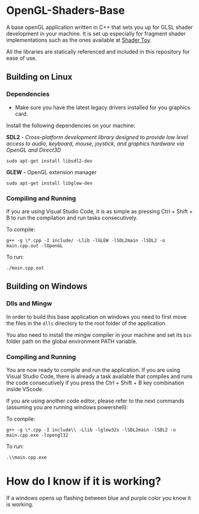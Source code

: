 # OpenGL-Shaders-Base
A base openGL application written in C++ that sets you up for GLSL shader development in your machine. It is set up especially for fragment shader implementations such as the ones available at [Shader Toy](https://www.shadertoy.com/).

All the libraries are statically referenced and included in this repository for ease of use.

## Building on Linux

### Dependencies

- Make sure you have the latest legacy drivers installed for you graphics card.

Install the following dependencies on your machine:

**SDL2** - *Cross-platform development library designed to provide low level access to audio, keyboard, mouse, joystick, and graphics hardware via OpenGL and Direct3D*
```
sudo apt-get install libsdl2-dev
```

**GLEW** - OpenGL extension manager
```
sudo apt-get install libglew-dev
```

### Compiling and Running

If you are using Visual Studio Code, it is as simple as pressing Ctrl + Shift + B to run the compilation and run tasks consecutively.

To compile:
```
g++ -g \*.cpp -I include/ -Llib -lGLEW -lSDL2main -lSDL2 -o main.cpp.out -lOpenGL
```
To run:
```
./main.cpp.out
```

## Building on Windows

### Dlls and Mingw

In order to build this base application on windows you need to first move the files in the `dlls` directory to the root folder of the application.

You also need to install the mingw compiler in your machine and set its `bin` folder path on the global environment PATH variable.

### Compiling and Running

You are now ready to compile and run the application. If you are using Visual Studio Code, there is already a task available that compiles and runs the code consecutively if you press the Ctrl + Shift + B key combination inside VScode.

If you are using another code editor, please refer to the next commands (assuming you are running windows powershell):

To compile:
```
g++ -g \*.cpp -I include\\ -Llib -lglew32s -lSDL2main -lSDL2 -o main.cpp.exe -lopengl32
```
To run:
```
.\\main.cpp.exe
```

# How do I know if it is working?

If a windows opens up flashing between blue and purple color you know it is working.
